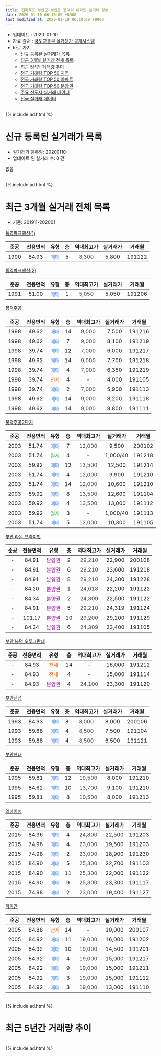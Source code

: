 ```yaml
---
title: 전라북도 부안군 부안읍 봉덕리 아파트 실거래 정보
date: 2020-01-10 06:10:09 +0900
last_modified_at: 2020-01-10 06:10:09 +0900
---
```


* 업데이트 : 2020-01-10
* 자료 출처 : [국토교통부 실거래가 공개시스템](http://rt.molit.go.kr)
* 바로 가기
    * [신규 등록된 실거래가 목록](#신규-등록된-실거래가-목록)
    * [최근 3개월 실거래 전체 목록](#최근-3개월-실거래-전체-목록)
    * [최근 5년간 거래량 추이](#최근-5년간-거래량-추이)
    * [전국 거래량 TOP 50 지역](https://inasie.github.io/apt-trade-info/최근-3개월-전국에서-가장-거래가-많이-발생한-지역)
    * [전국 거래량 TOP 50 아파트](https://inasie.github.io/apt-trade-info/최근-3개월-전국에서-가장-거래가-많이-발생한-아파트)
    * [전국 거래량 TOP 50 분양권](https://inasie.github.io/apt-trade-info/최근-3개월-전국에서-가장-거래가-많이-발생한-분양권)
    * [주요 신도시 실거래 데이터](https://inasie.github.io/apt-trade-info/주요-신도시)
    * [전국 실거래 데이터](https://inasie.github.io/apt-trade-info/전국)
<br>
{% include ad.html %}
<br>

# 신규 등록된 실거래가 목록
* 실거래가 등록일: 20200110
* 업데이트 된 실거래 수: 0 건

없음

<br>
{% include ad.html %}
<br>

# 최근 3개월 실거래 전체 목록
* 기준: 201911-202001


[동영파크맨션(1)](https://search.naver.com/search.naver?query=%EC%A0%84%EB%9D%BC%EB%B6%81%EB%8F%84+%EB%B6%80%EC%95%88%EA%B5%B0+%EB%B6%80%EC%95%88%EC%9D%8D+%EB%B4%89%EB%8D%95%EB%A6%AC+%EB%8F%99%EC%98%81%ED%8C%8C%ED%81%AC%EB%A7%A8%EC%85%98%281%29)

|준공|전용면적|유형|층|역대최고가|실거래가|거래월|
|:---:|:---:|:---:|:---:|:---:|:---:|:---:|
|1990|84.93|<span style="color:#4285f3">매매</span>|5|<span style="color:#444444">8,300</span>|5,800|191122|

[동영파크맨션(2)](https://search.naver.com/search.naver?query=%EC%A0%84%EB%9D%BC%EB%B6%81%EB%8F%84+%EB%B6%80%EC%95%88%EA%B5%B0+%EB%B6%80%EC%95%88%EC%9D%8D+%EB%B4%89%EB%8D%95%EB%A6%AC+%EB%8F%99%EC%98%81%ED%8C%8C%ED%81%AC%EB%A7%A8%EC%85%98%282%29)

|준공|전용면적|유형|층|역대최고가|실거래가|거래월|
|:---:|:---:|:---:|:---:|:---:|:---:|:---:|
|1991|51.00|<span style="color:#4285f3">매매</span>|1|<span style="color:#444444">5,050</span>|5,050|191206|

[봉덕주공](https://search.naver.com/search.naver?query=%EC%A0%84%EB%9D%BC%EB%B6%81%EB%8F%84+%EB%B6%80%EC%95%88%EA%B5%B0+%EB%B6%80%EC%95%88%EC%9D%8D+%EB%B4%89%EB%8D%95%EB%A6%AC+%EB%B4%89%EB%8D%95%EC%A3%BC%EA%B3%B5)

|준공|전용면적|유형|층|역대최고가|실거래가|거래월|
|:---:|:---:|:---:|:---:|:---:|:---:|:---:|
|1998|49.62|<span style="color:#4285f3">매매</span>|14|<span style="color:#444444">9,000</span>|7,500|191216|
|1998|49.62|<span style="color:#4285f3">매매</span>|7|<span style="color:#444444">9,000</span>|8,100|191219|
|1998|39.74|<span style="color:#4285f3">매매</span>|12|<span style="color:#444444">7,000</span>|6,000|191217|
|1998|49.62|<span style="color:#4285f3">매매</span>|14|<span style="color:#444444">9,000</span>|7,700|191218|
|1998|39.74|<span style="color:#4285f3">매매</span>|4|<span style="color:#444444">7,000</span>|6,350|191219|
|1998|39.74|<span style="color:#ff5a00">전세</span>|4|<span style="color:#444444">-</span>|4,000|191105|
|1998|39.74|<span style="color:#4285f3">매매</span>|2|<span style="color:#444444">7,000</span>|5,900|191113|
|1998|49.62|<span style="color:#4285f3">매매</span>|14|<span style="color:#444444">9,000</span>|8,200|191118|
|1998|49.62|<span style="color:#4285f3">매매</span>|14|<span style="color:#444444">9,000</span>|8,800|191111|

[봉덕주공2단지](https://search.naver.com/search.naver?query=%EC%A0%84%EB%9D%BC%EB%B6%81%EB%8F%84+%EB%B6%80%EC%95%88%EA%B5%B0+%EB%B6%80%EC%95%88%EC%9D%8D+%EB%B4%89%EB%8D%95%EB%A6%AC+%EB%B4%89%EB%8D%95%EC%A3%BC%EA%B3%B52%EB%8B%A8%EC%A7%80)

|준공|전용면적|유형|층|역대최고가|실거래가|거래월|
|:---:|:---:|:---:|:---:|:---:|:---:|:---:|
|2003|51.74|<span style="color:#4285f3">매매</span>|7|<span style="color:#444444">12,000</span>|9,500|200102|
|2003|51.74|<span style="color:#34a853">월세</span>|4|<span style="color:#444444">-</span>|1,000/40|191218|
|2003|59.92|<span style="color:#4285f3">매매</span>|12|<span style="color:#444444">13,500</span>|12,500|191214|
|2003|51.74|<span style="color:#4285f3">매매</span>|4|<span style="color:#444444">12,000</span>|9,900|191210|
|2003|51.74|<span style="color:#4285f3">매매</span>|14|<span style="color:#444444">12,000</span>|10,600|191210|
|2003|59.92|<span style="color:#4285f3">매매</span>|8|<span style="color:#444444">13,500</span>|12,600|191104|
|2003|59.92|<span style="color:#4285f3">매매</span>|4|<span style="color:#444444">13,500</span>|13,000|191112|
|2003|59.92|<span style="color:#34a853">월세</span>|3|<span style="color:#444444">-</span>|1,000/40|191113|
|2003|51.74|<span style="color:#4285f3">매매</span>|5|<span style="color:#444444">12,000</span>|10,300|191105|

[부안 라온 프라이빗](https://search.naver.com/search.naver?query=%EC%A0%84%EB%9D%BC%EB%B6%81%EB%8F%84+%EB%B6%80%EC%95%88%EA%B5%B0+%EB%B6%80%EC%95%88%EC%9D%8D+%EB%B4%89%EB%8D%95%EB%A6%AC+%EB%B6%80%EC%95%88+%EB%9D%BC%EC%98%A8+%ED%94%84%EB%9D%BC%EC%9D%B4%EB%B9%97)

|준공|전용면적|유형|층|역대최고가|실거래가|거래월|
|:---:|:---:|:---:|:---:|:---:|:---:|:---:|
|-|84.91|<span style="color:#9C11A5">분양권</span>|2|<span style="color:#444444">29,210</span>|22,900|200108|
|-|84.91|<span style="color:#9C11A5">분양권</span>|6|<span style="color:#444444">29,210</span>|23,600|191218|
|-|84.91|<span style="color:#9C11A5">분양권</span>|8|<span style="color:#444444">29,210</span>|24,300|191228|
|-|84.20|<span style="color:#9C11A5">분양권</span>|1|<span style="color:#444444">24,018</span>|22,200|191122|
|-|84.34|<span style="color:#9C11A5">분양권</span>|2|<span style="color:#444444">24,309</span>|22,500|191122|
|-|84.91|<span style="color:#9C11A5">분양권</span>|5|<span style="color:#444444">29,210</span>|24,319|191124|
|-|101.17|<span style="color:#9C11A5">분양권</span>|10|<span style="color:#444444">29,200</span>|29,200|191129|
|-|84.34|<span style="color:#9C11A5">분양권</span>|6|<span style="color:#444444">24,309</span>|23,400|191105|

[부안 봉덕 오투그란데](https://search.naver.com/search.naver?query=%EC%A0%84%EB%9D%BC%EB%B6%81%EB%8F%84+%EB%B6%80%EC%95%88%EA%B5%B0+%EB%B6%80%EC%95%88%EC%9D%8D+%EB%B4%89%EB%8D%95%EB%A6%AC+%EB%B6%80%EC%95%88+%EB%B4%89%EB%8D%95+%EC%98%A4%ED%88%AC%EA%B7%B8%EB%9E%80%EB%8D%B0)

|준공|전용면적|유형|층|역대최고가|실거래가|거래월|
|:---:|:---:|:---:|:---:|:---:|:---:|:---:|
|-|84.93|<span style="color:#ff5a00">전세</span>|14|<span style="color:#444444">-</span>|16,000|191212|
|-|84.93|<span style="color:#ff5a00">전세</span>|4|<span style="color:#444444">-</span>|15,000|191114|
|-|84.93|<span style="color:#9C11A5">분양권</span>|4|<span style="color:#444444">24,100</span>|23,300|191120|

[부안진성](https://search.naver.com/search.naver?query=%EC%A0%84%EB%9D%BC%EB%B6%81%EB%8F%84+%EB%B6%80%EC%95%88%EA%B5%B0+%EB%B6%80%EC%95%88%EC%9D%8D+%EB%B4%89%EB%8D%95%EB%A6%AC+%EB%B6%80%EC%95%88%EC%A7%84%EC%84%B1)

|준공|전용면적|유형|층|역대최고가|실거래가|거래월|
|:---:|:---:|:---:|:---:|:---:|:---:|:---:|
|1993|84.93|<span style="color:#4285f3">매매</span>|8|<span style="color:#444444">8,000</span>|8,000|200106|
|1993|59.88|<span style="color:#4285f3">매매</span>|4|<span style="color:#444444">8,500</span>|7,500|191104|
|1993|59.88|<span style="color:#4285f3">매매</span>|4|<span style="color:#444444">8,500</span>|6,500|191121|

[부안현대](https://search.naver.com/search.naver?query=%EC%A0%84%EB%9D%BC%EB%B6%81%EB%8F%84+%EB%B6%80%EC%95%88%EA%B5%B0+%EB%B6%80%EC%95%88%EC%9D%8D+%EB%B4%89%EB%8D%95%EB%A6%AC+%EB%B6%80%EC%95%88%ED%98%84%EB%8C%80)

|준공|전용면적|유형|층|역대최고가|실거래가|거래월|
|:---:|:---:|:---:|:---:|:---:|:---:|:---:|
|1995|59.81|<span style="color:#4285f3">매매</span>|12|<span style="color:#444444">10,500</span>|8,000|191210|
|1995|84.62|<span style="color:#4285f3">매매</span>|10|<span style="color:#444444">13,700</span>|9,100|191210|
|1995|59.81|<span style="color:#4285f3">매매</span>|8|<span style="color:#444444">10,500</span>|8,000|191213|

[엘에이치](https://search.naver.com/search.naver?query=%EC%A0%84%EB%9D%BC%EB%B6%81%EB%8F%84+%EB%B6%80%EC%95%88%EA%B5%B0+%EB%B6%80%EC%95%88%EC%9D%8D+%EB%B4%89%EB%8D%95%EB%A6%AC+%EC%97%98%EC%97%90%EC%9D%B4%EC%B9%98)

|준공|전용면적|유형|층|역대최고가|실거래가|거래월|
|:---:|:---:|:---:|:---:|:---:|:---:|:---:|
|2015|84.96|<span style="color:#4285f3">매매</span>|4|<span style="color:#444444">24,800</span>|22,500|191203|
|2015|74.98|<span style="color:#4285f3">매매</span>|4|<span style="color:#444444">23,000</span>|19,500|191203|
|2015|74.98|<span style="color:#4285f3">매매</span>|2|<span style="color:#444444">23,000</span>|18,900|191230|
|2015|84.90|<span style="color:#4285f3">매매</span>|5|<span style="color:#444444">25,300</span>|22,700|191103|
|2015|84.90|<span style="color:#4285f3">매매</span>|11|<span style="color:#444444">25,300</span>|22,000|191122|
|2015|84.90|<span style="color:#4285f3">매매</span>|9|<span style="color:#444444">25,300</span>|23,300|191117|
|2015|74.98|<span style="color:#4285f3">매매</span>|2|<span style="color:#444444">23,000</span>|19,400|191127|


<script async src="//pagead2.googlesyndication.com/pagead/js/adsbygoogle.js"></script>
<!-- 기본 -->
<ins class="adsbygoogle"
     style="display:block"
     data-ad-client="ca-pub-2446590836940007"
     data-ad-slot="1659523306"
     data-ad-format="auto"
     data-full-width-responsive="true"></ins>
<script>
(adsbygoogle = window.adsbygoogle || []).push({});
</script>


[하이안](https://search.naver.com/search.naver?query=%EC%A0%84%EB%9D%BC%EB%B6%81%EB%8F%84+%EB%B6%80%EC%95%88%EA%B5%B0+%EB%B6%80%EC%95%88%EC%9D%8D+%EB%B4%89%EB%8D%95%EB%A6%AC+%ED%95%98%EC%9D%B4%EC%95%88)

|준공|전용면적|유형|층|역대최고가|실거래가|거래월|
|:---:|:---:|:---:|:---:|:---:|:---:|:---:|
|2005|84.88|<span style="color:#ff5a00">전세</span>|14|<span style="color:#444444">-</span>|10,000|200107|
|2005|84.92|<span style="color:#4285f3">매매</span>|11|<span style="color:#444444">19,000</span>|16,000|191202|
|2005|84.92|<span style="color:#4285f3">매매</span>|10|<span style="color:#444444">19,000</span>|14,500|191201|
|2005|84.92|<span style="color:#4285f3">매매</span>|4|<span style="color:#444444">19,000</span>|15,000|191217|
|2005|84.92|<span style="color:#4285f3">매매</span>|9|<span style="color:#444444">19,000</span>|15,000|191211|
|2005|84.92|<span style="color:#4285f3">매매</span>|3|<span style="color:#444444">19,000</span>|15,000|191112|
|2005|84.92|<span style="color:#4285f3">매매</span>|3|<span style="color:#444444">19,000</span>|13,000|191110|


<br>
{% include ad.html %}
<br>

# 최근 5년간 거래량 추이


<div style="width:100%;">
    <canvas id="deal_progress" height="200"></canvas>
</div>

<script>
new Chart(document.getElementById("deal_progress"), {
    type: 'line',
    data: {
        labels: ['201501','201502','201503','201504','201505','201506','201507','201508','201509','201510','201511','201512','201601','201602','201603','201604','201605','201606','201607','201608','201609','201610','201611','201612','201701','201702','201703','201704','201705','201706','201707','201708','201709','201710','201711','201712','201801','201802','201803','201804','201805','201806','201807','201808','201809','201810','201811','201812','201901','201902','201903','201904','201905','201906','201907','201908','201909','201910','201911','201912','202001'],
        datasets: [{
            label: '매매',
            pointRadius: 1,
            data: [23, 22, 30, 20, 18, 10, 23, 12, 16, 17, 10, 15, 7, 10, 16, 8, 12, 10, 10, 13, 9, 14, 9, 13, 9, 22, 28, 14, 13, 10, 13, 13, 8, 11, 10, 13, 58, 32, 69, 24, 41, 13, 12, 11, 7, 15, 11, 14, 12, 12, 18, 13, 11, 11, 18, 22, 19, 25, 21, 21, 3],
            borderColor: "rgba(255, 201, 14, 1)",
            backgroundColor: "rgba(255, 201, 14, 0.5)",
            fill: false,
            lineTension: 0
        },{
            label: '전월세',
            pointRadius: 1,
            data: [7, 13, 16, 16, 9, 5, 4, 6, 7, 3, 6, 1, 3, 7, 4, 5, 2, 3, 3, 4, 2, 1, 1, 1, 5, 7, 12, 3, 3, 4, 2, 4, 2, 2, 2, 3, 3, 1, 3, 1, 2, 4, 2, 1, 2, 3, 1, 3, 3, 4, 9, 2, 2, 1, 8, 2, 5, 7, 3, 2, 1],
            borderColor: "rgba(0, 141, 185, 1)",
            backgroundColor: "rgba(0, 141, 185, 0.5)",
            fill: false,
            lineTension: 0
        }
        ]
    },
    options: {
        responsive: true,
        title: {
            display: false
        },
        tooltips: {
            mode: 'index',
            intersect: false
        },
        hover: {
            mode: 'nearest',
            intersect: true
        },
        scales: {
            xAxes: [{
                display: true,
                scaleLabel: {
                    display: true,
                    labelString: '년/월'
                }
            }],
            yAxes: [{
                display: true,
                ticks: {
                    suggestedMin: 0,
                },
                scaleLabel: {
                    display: true,
                    labelString: '실거래 수'
                }
            }]
        }
    }
});

</script>


<br>
{% include ad.html %}
<br>

